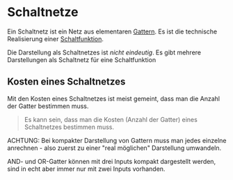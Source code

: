 # Schaltnetze

Ein Schaltnetz ist ein Netz aus elementaren [Gattern](Gattern.md). Es ist die technische Realisierung einer [Schaltfunktion](Schaltfunktionen.md).

Die Darstellung als Schaltnetzes ist *nicht eindeutig*. Es gibt mehrere Darstellungen als Schaltnetz für eine Schaltfunktion

## Kosten eines Schaltnetzes

Mit den Kosten eines Schaltnetzes ist meist gemeint, dass man die Anzahl der Gatter bestimmen muss. 

> Es kann sein, dass man die Kosten (Anzahl der Gatter) eines Schaltnetzes bestimmen muss.

ACHTUNG: Bei kompakter Darstellung von Gattern muss man jedes einzelne anrechnen - also zuerst zu einer "real möglichen" Darstellung umwandeln.

AND- und OR-Gatter können mit drei Inputs kompakt dargestellt werden, sind in echt aber immer nur mit zwei Inputs vorhanden.

